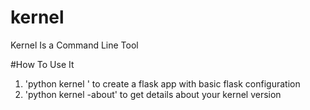 # kernel
Kernel Is a Command Line Tool

#How To Use It

1. 'python kernel <appname>' to create a flask app with basic flask configuration
2. 'python kernel -about' to get details about your kernel version
